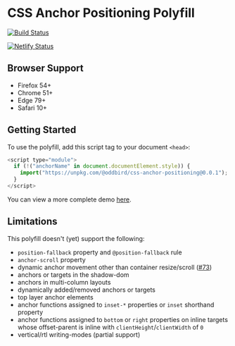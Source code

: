 # CSS Anchor Positioning Polyfill

[![Build Status](https://github.com/oddbird/css-anchor-positioning/actions/workflows/test.yml/badge.svg)](https://github.com/oddbird/css-anchor-positioning/actions/workflows/test.yml)

[![Netlify Status](https://api.netlify.com/api/v1/badges/61a20096-7925-4775-99a9-b40a010197c0/deploy-status)](https://app.netlify.com/sites/anchor-polyfill/deploys)

## Browser Support

- Firefox 54+
- Chrome 51+
- Edge 79+
- Safari 10+

## Getting Started

To use the polyfill, add this script tag to your document `<head>`:

```js
<script type="module">
  if (!("anchorName" in document.documentElement.style)) {
    import("https://unpkg.com/@oddbird/css-anchor-positioning@0.0.1");
  }
</script>
```

You can view a more complete demo [here](https://anchor-polyfill.netlify.app/).

## Limitations

This polyfill doesn't (yet) support the following:

- `position-fallback` property and `@position-fallback` rule
- `anchor-scroll` property
- dynamic anchor movement other than container resize/scroll
  ([#73](https://github.com/oddbird/css-anchor-positioning/issues/73))
- anchors or targets in the shadow-dom
- anchors in multi-column layouts
- dynamically added/removed anchors or targets
- top layer anchor elements
- anchor functions assigned to `inset-*` properties or `inset` shorthand
  property
- anchor functions assigned to `bottom` or `right` properties on inline targets
  whose offset-parent is inline with `clientHeight`/`clientWidth` of `0`
- vertical/rtl writing-modes (partial support)

